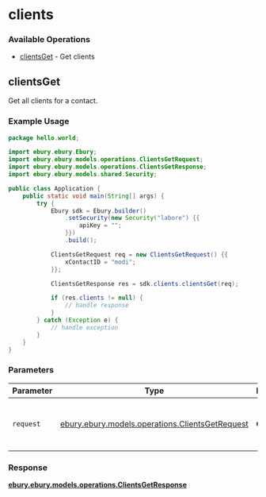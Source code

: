# clients

### Available Operations

* [clientsGet](#clientsget) - Get clients

## clientsGet

Get all clients for a contact.

### Example Usage

```java
package hello.world;

import ebury.ebury.Ebury;
import ebury.ebury.models.operations.ClientsGetRequest;
import ebury.ebury.models.operations.ClientsGetResponse;
import ebury.ebury.models.shared.Security;

public class Application {
    public static void main(String[] args) {
        try {
            Ebury sdk = Ebury.builder()
                .setSecurity(new Security("labore") {{
                    apiKey = "";
                }})
                .build();

            ClientsGetRequest req = new ClientsGetRequest() {{
                xContactID = "modi";
            }};            

            ClientsGetResponse res = sdk.clients.clientsGet(req);

            if (res.clients != null) {
                // handle response
            }
        } catch (Exception e) {
            // handle exception
        }
    }
}
```

### Parameters

| Parameter                                                                                       | Type                                                                                            | Required                                                                                        | Description                                                                                     |
| ----------------------------------------------------------------------------------------------- | ----------------------------------------------------------------------------------------------- | ----------------------------------------------------------------------------------------------- | ----------------------------------------------------------------------------------------------- |
| `request`                                                                                       | [ebury.ebury.models.operations.ClientsGetRequest](../../models/operations/ClientsGetRequest.md) | :heavy_check_mark:                                                                              | The request object to use for the request.                                                      |


### Response

**[ebury.ebury.models.operations.ClientsGetResponse](../../models/operations/ClientsGetResponse.md)**


